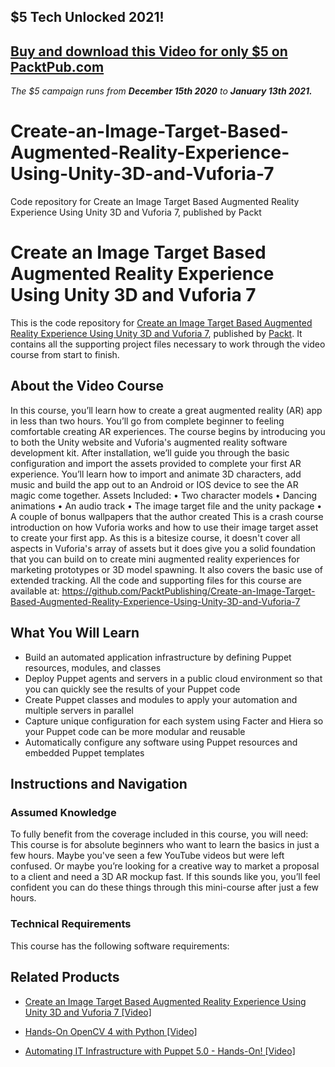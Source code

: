 ## $5 Tech Unlocked 2021!
[Buy and download this Video for only $5 on PacktPub.com](https://www.packtpub.com/product/create-an-image-target-based-augmented-reality-experience-using-unity-3d-and-vuforia-7-video/9781789955149)
-----
*The $5 campaign         runs from __December 15th 2020__ to __January 13th 2021.__*

# Create-an-Image-Target-Based-Augmented-Reality-Experience-Using-Unity-3D-and-Vuforia-7
Code repository for Create an Image Target Based Augmented Reality Experience Using Unity 3D and Vuforia 7, published by Packt
# Create an Image Target Based Augmented Reality Experience Using Unity 3D and Vuforia 7
This is the code repository for [Create an Image Target Based Augmented Reality Experience Using Unity 3D and Vuforia 7](https://www.packtpub.com/virtualization-and-cloud/automating-it-infrastructure-puppet-50-hands-video?utm_source=github&utm_medium=repository&utm_campaign=9781789130348), published by [Packt](https://www.packtpub.com/?utm_source=github). It contains all the supporting project files necessary to work through the video course from start to finish.
## About the Video Course
In this course, you’ll learn how to create a great augmented reality (AR) app in less than two hours. You’ll go from complete beginner to feeling comfortable creating AR experiences. The course begins by introducing you to both the Unity website and Vuforia's augmented reality software development kit. After installation, we’ll guide you through the basic configuration and import the assets provided to complete your first AR experience. You’ll learn how to import and animate 3D characters, add music and build the app out to an Android or IOS device to see the AR magic come together. 
Assets Included: 
•	Two character models
•	Dancing animations
•	An audio track
•	The image target file and the unity package
•	A couple of bonus wallpapers that the author created
This is a crash course introduction on how Vuforia works and how to use their image target asset to create your first app. As this is a bitesize course, it doesn't cover all aspects in Vuforia's array of assets but it does give you a solid foundation that you can build on to create mini augmented reality experiences for marketing prototypes or 3D model spawning. It also covers the basic use of extended tracking. 
All the code and supporting files for this course are available at: https://github.com/PacktPublishing/Create-an-Image-Target-Based-Augmented-Reality-Experience-Using-Unity-3D-and-Vuforia-7

<H2>What You Will Learn</H2>
<DIV class=book-info-will-learn-text>
<UL>
<LI>Build an automated application infrastructure by defining Puppet resources, modules, and classes&nbsp; 
<LI>Deploy Puppet agents and servers in a public cloud environment so that you can quickly see the results of your Puppet code&nbsp; 
<LI>Create Puppet classes and modules to apply your automation and multiple servers in parallel&nbsp; 
<LI>Capture unique configuration for each system using Facter and Hiera so your Puppet code can be more modular and reusable&nbsp; 
<LI>Automatically configure any software using Puppet resources and embedded Puppet templates </LI></UL></DIV>

## Instructions and Navigation
### Assumed Knowledge
To fully benefit from the coverage included in this course, you will need:<br/>
This course is for absolute beginners who want to learn the basics in just a few hours. Maybe you've seen a few YouTube videos but were left confused. Or maybe you’re looking for a creative way to market a proposal to a client and need a 3D AR mockup fast. If this sounds like you, you’ll feel confident you can do these things through this mini-course after just a few hours.
### Technical Requirements
This course has the following software requirements:<br/>
    

## Related Products
* [Create an Image Target Based Augmented Reality Experience Using Unity 3D and Vuforia 7 [Video]](https://www.packtpub.com/virtualization-and-cloud/automating-it-infrastructure-puppet-50-hands-video?utm_source=github&utm_medium=repository&utm_campaign=9781789130348)

* [Hands-On OpenCV 4 with Python [Video]](https://www.packtpub.com/virtualization-and-cloud/automating-it-infrastructure-puppet-50-hands-video?utm_source=github&utm_medium=repository&utm_campaign=9781789130348)

* [Automating IT Infrastructure with Puppet 5.0 - Hands-On! [Video]](https://www.packtpub.com/virtualization-and-cloud/automating-it-infrastructure-puppet-50-hands-video?utm_source=github&utm_medium=repository&utm_campaign=9781789130348)

